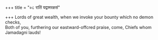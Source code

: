 +++
title = "०८ रातिं यद्वामरक्षसं"

+++
Lords of great wealth, when we invoke your bounty which no demon checks,  
     Both of you, furthering our eastward-offcred praise, come, Chiefs whom Jamadagni lauds!